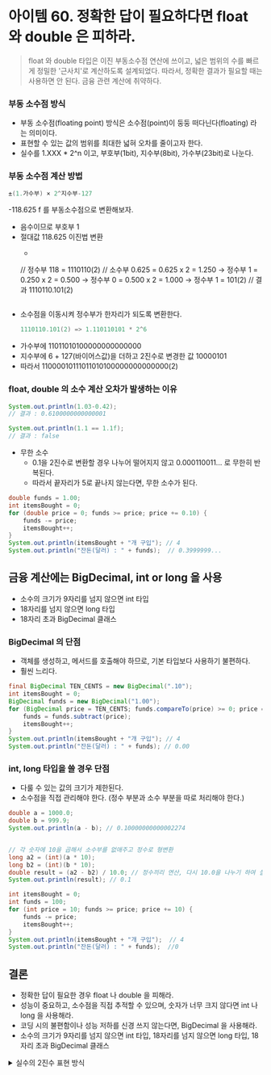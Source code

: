 # 아이템 60. 정확한 답이 필요하다면 float 와 double 은 피하라.

> float 와 double 타입은 이진 부동소수점 연산에 쓰이고, 넓은 범위의 수를 빠르게 정밀한 '근사치'로 계산하도록 설계되었다.
> 따라서, 정확한 결과가 필요할 때는 사용하면 안 된다. 금융 관련 계산에 취약하다.

### 부동 소수점 방식
- 부동 소수점(floating point) 방식은 소수점(point)이 둥둥 떠다닌다(floating) 라는 의미이다.
- 표현할 수 있는 값의 범위를 최대한 넓혀 오차를 줄이고자 한다.
- 실수를 1.XXX * 2^n 이고, 부호부(1bit), 지수부(8bit), 가수부(23bit)로 나눈다.

### 부동 소수점 계산 방법
~~~java
±(1.가수부) × 2^지수부-127
~~~

-118.625 f 를 부동소수점으로 변환해보자.
- 음수이므로 부호부 1
- 절대값 118.625 이진법 변환
    - ~~~java
    // 정수부
    118 = 1110110(2)
    // 소수부
    0.625
    = 0.625 x 2 = 1.250 → 정수부 1
    = 0.250 x 2 = 0.500 → 정수부 0
    = 0.500 x 2 = 1.000 → 정수부 1
    = 101(2)
    // 결과
    1110110.101(2)
    ~~~
- 소수점을 이동시켜 정수부가 한자리가 되도록 변환한다.
  ~~~Java
  1110110.101(2) => 1.110110101 * 2^6
  ~~~
- 가수부에 11011010100000000000000
- 지수부에 6 + 127(바이어스값)을 더하고 2진수로 변경한 값 10000101
- 따라서 11000010111011010100000000000000(2)

### float, double 의 소수 계산 오차가 발생하는 이유
~~~java
System.out.println(1.03-0.42);
// 결과 : 0.6100000000000001

System.out.println(1.1 == 1.1f);
// 결과 : false
~~~
- 무한 소수
    - 0.1을 2진수로 변환할 경우 나누어 떨어지지 않고 0.000110011... 로 무한히 반복된다.
    - 따라서 끝자리가 5로 끝나지 않는다면, 무한 소수가 된다.

~~~java
double funds = 1.00;
int itemsBought = 0;
for (double price = 0; funds >= price; price += 0.10) {
    funds -= price;
    itemsBought++;
}
System.out.println(itemsBought + "개 구입"); // 4
System.out.println("잔돈(달러) : " + funds);  // 0.3999999...
~~~
## 금융 계산에는 BigDecimal, int or long 을 사용
- 소수의 크기가 9자리를 넘지 않으면 int 타입
- 18자리를 넘지 않으면 long 타입
- 18자리 초과 BigDecimal 클래스

### BigDecimal 의 단점
- 객체를 생성하고, 메서드를 호출해야 하므로, 기본 타입보다 사용하기 불편하다.
- 훨씬 느리다.

~~~java
final BigDecimal TEN_CENTS = new BigDecimal(".10");
int itemsBought = 0;
BigDecimal funds = new BigDecimal("1.00");
for (BigDecimal price = TEN_CENTS; funds.compareTo(price) >= 0; price = price.add(TEN_CENTS)) {
    funds = funds.subtract(price);
    itemsBought++;
}
System.out.println(itemsBought + "개 구입"); // 4
System.out.println("잔돈(달러) : " + funds); // 0.00
~~~
### int, long 타입을 쓸 경우 단점
- 다룰 수 있는 값의 크기가 제한된다.
- 소수점을 직접 관리해야 한다. (정수 부분과 소수 부분을 따로 처리해야 한다.)
~~~java
double a = 1000.0;
double b = 999.9;
System.out.println(a - b); // 0.10000000000002274


// 각 숫자에 10을 곱해서 소수부를 없애주고 정수로 형변환
long a2 = (int)(a * 10);
long b2 = (int)(b * 10);
double result = (a2 - b2) / 10.0; // 정수끼리 연산, 다시 10.0을 나누기 하여 실수로 변환하여 저장
System.out.println(result); // 0.1
~~~
~~~java
int itemsBought = 0;
int funds = 100;
for (int price = 10; funds >= price; price += 10) {
    funds -= price;
    itemsBought++;
}
System.out.println(itemsBought + "개 구입");  // 4
System.out.println("잔돈(달러) : " + funds);  //0
~~~


## 결론
- 정확한 답이 필요한 경우 float 나 double 을 피해라.
- 성능이 중요하고, 소수점을 직접 추적할 수 있으며, 숫자가 너무 크지 않다면 int 나 long 을 사용해라.
- 코딩 시의 불편함이나 성능 저하를 신경 쓰지 않는다면, BigDecimal 을 사용해라.
- 소수의 크기가 9자리를 넘지 않으면 int 타입, 18자리를 넘지 않으면 long 타입, 18자리 초과 BigDecimal 클래스

<details><summary>실수의 2진수 표현 방식</summary>
<div>

- 11.765625 를 2진수로 변환하는 경우
- 정수부 11 과 소수부 0.765625 를 각각 2진수로 변환한다.
- 정수부 : 11 -> 1011(2)
- 소수부 : 0.765625 -> 0.110001(2)
    - 절대값이 1보다 작은 10진수 소수에 2를 곱한다.
    - 2를 곱한 결과가 1을 넘을 경우 1을 떼어내고, 아니면 0으로 처리해 계산을 이어나간다.
    - 소수점 이하에 아무것도 남지 않을 때까지 반복한다.
    - 이 과정에서 만들어진 0 또는 1들을 순서대로 쓰면 된다.

</div></details>